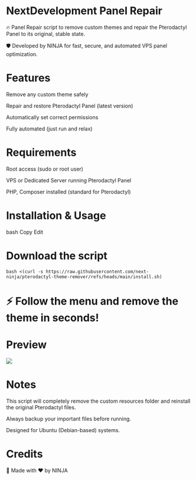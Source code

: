 # NextDevelopment Panel Repair
🔥 Panel Repair script to remove custom themes and repair the Pterodactyl Panel to its original, stable state.

🛡 Developed by NINJA for fast, secure, and automated VPS panel optimization.

# Features
Remove any custom theme safely

Repair and restore Pterodactyl Panel (latest version)

Automatically set correct permissions

Fully automated (just run and relax)

# Requirements
Root access (sudo or root user)

VPS or Dedicated Server running Pterodactyl Panel

PHP, Composer installed (standard for Pterodactyl)

# Installation & Usage
bash
Copy
Edit
#  Download the script
``bash <(curl -s https://raw.githubusercontent.com/next-ninja/pterodactyl-theme-remover/refs/heads/main/install.sh)``

# ⚡ Follow the menu and remove the theme in seconds!

# Preview

![](https://cdn.discordapp.com/attachments/1355209048659722292/1365907235695493301/image.png?ex=680f03be&is=680db23e&hm=9ab60fe491cceeeb79fd611bdc0f50f589e5fb1dee48c44083ca63e1635f3423&)

# Notes
This script will completely remove the custom resources folder and reinstall the original Pterodactyl files.

Always backup your important files before running.

Designed for Ubuntu (Debian-based) systems.

# Credits
🚀 Made with ❤️ by NINJA
